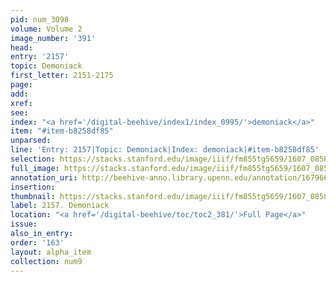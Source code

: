 ```yaml
---
pid: num_3098
volume: Volume 2
image_number: '391'
head:
entry: '2157'
topic: Demoniack
first_letter: 2151-2175
page:
add:
xref:
see:
index: "<a href='/digital-beehive/index1/index_0995/'>demoniack</a>"
item: "#item-b8258df85"
unparsed:
line: 'Entry: 2157|Topic: Demoniack|Index: demoniack|#item-b8258df85'
selection: https://stacks.stanford.edu/image/iiif/fm855tg5659/1607_0858/393,2598,2792,315/full/0/default.jpg
full_image: https://stacks.stanford.edu/image/iiif/fm855tg5659/1607_0858/full/full/0/default.jpg
annotation_uri: http://beehive-anno.library.upenn.edu/annotation/1679664633039
insertion:
thumbnail: https://stacks.stanford.edu/image/iiif/fm855tg5659/1607_0858/393,2598,600,180/250,/0/default.jpg
label: 2157. Demoniack
location: "<a href='/digital-beehive/toc/toc2_381/'>Full Page</a>"
issue:
also_in_entry:
order: '163'
layout: alpha_item
collection: num9
---
```

